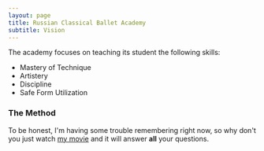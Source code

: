 ```yaml
---
layout: page
title: Russian Classical Ballet Academy
subtitle: Vision 
---
```


The academy focuses on teaching its student the following skills:

- Mastery of Technique 
- Artistery 
- Discipline 
- Safe Form Utilization 


### The Method 

To be honest, I'm having some trouble remembering right now, so why don't you just watch [my movie](https://en.wikipedia.org/wiki/The_Princess_Bride_%28film%29) and it will answer **all** your questions.
